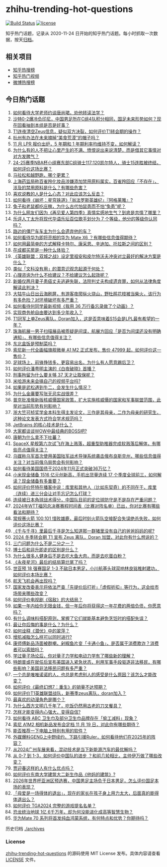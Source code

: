 # zhihu-trending-hot-questions

[![Build Status](https://github.com/justjavac/zhihu-trending-hot-questions/workflows/ci/badge.svg?branch=master)](https://github.com/justjavac/zhihu-trending-hot-questions/actions)
[![license](https://img.shields.io/github/license/justjavac/zhihu-trending-hot-questions)](https://github.com/justjavac/zhihu-trending-hot-questions/blob/master/LICENSE)

知乎热门话题，记录从 2020-11-24
日开始的知乎热门话题。每小时抓取一次数据，按天[归档](./archives)。

## 相关项目

- [知乎热搜榜](https://github.com/justjavac/zhihu-trending-top-search)
- [知乎热门视频](https://github.com/justjavac/zhihu-trending-hot-video)
- [微博热搜榜](https://github.com/justjavac/weibo-trending-hot-search)

## 今日热门话题

<!-- BEGIN -->
<!-- 最后更新时间 Wed Nov 20 2024 14:29:38 GMT+0800 (China Standard Time) -->

1. [如何看待大学老师约谈唐尚珺，劝他转读法学？](https://www.zhihu.com/question/4405863003)
1. [沙特0-2爆冷负印尼，中国男足所在C组4队积分相同，国足未来形势如何？现在回看抽到本组是否是好事？](https://www.zhihu.com/question/4602707665)
1. [T1连夜清空Zeus信息，疑似双方决裂，如何评价T1转会期的操作？](https://www.zhihu.com/question/4628719827)
1. [杭州有办法在未来摘掉“美食荒漠”的帽子吗？](https://www.zhihu.com/question/645305060)
1. [11 月 LPR 报价出炉，5 年期和 1 年期利率均维持不变，如何解读？](https://www.zhihu.com/question/4627692491)
1. [为什么有的人不把让心里产生的不满、愤恨说出来说清楚，而是借其它事情对对方发脾气？](https://www.zhihu.com/question/4376536850)
1. [24-25赛季NBA杯小组赛东部C组骑士117:120凯尔特人，骑士15连胜被终结，如何评价这场比赛？](https://www.zhihu.com/question/4624705301)
1. [马拉松和越野跑，哪个更累？](https://www.zhihu.com/question/4134965562)
1. [上海药监局称百雀羚化妆品涉嫌添加禁用原料属实，百雀羚回应「不存在」，涉及的禁用原料是什么？有哪些危害？](https://www.zhihu.com/question/4624284861)
1. [喜欢说教的人是什么心态？对此应该怎么反击？](https://www.zhihu.com/question/785164142)
1. [如何看待《崩坏：星穹铁道》「翁法罗斯英雄纪」『阿格莱雅』?](https://www.zhihu.com/question/4643017723)
1. [兔子和老鼠都吃庄稼，为什么古代怕鼠患而不怕“兔患”呢？](https://www.zhihu.com/question/1827446235)
1. [为什么网友们因为《再见爱人第四季》真情实感地生气？到底是共情了哪里？](https://www.zhihu.com/question/4164922333)
1. [乐评人丁太升将现代华语乐坛百位歌手划分为 7 个等级，他分的等级你认同吗？](https://www.zhihu.com/question/4380042226)
1. [路边的僵尸车车主为什么会遗弃他的车？](https://www.zhihu.com/question/639885177)
1. [如何看待华为即将亮相的华为 Mate X6 ？有哪些信息值得期待？](https://www.zhihu.com/question/4628078423)
1. [如何用最简单的方式解释卡特尔、康采恩、辛迪加、托拉斯之间的区别？](https://www.zhihu.com/question/21743280)
1. [在成都买房是一种什么体验？](https://www.zhihu.com/question/63291355)
1. [《英雄联盟：双城之战》设定里祖安和皮尔特沃夫冲突对立最好的解决方案是什么？](https://www.zhihu.com/question/2694969011)
1. [类似「文科没有用」的潜意识观念起源于何处？](https://www.zhihu.com/question/637542029)
1. [心理咨询为什么不给建议？不给建议怎么起效呢？](https://www.zhihu.com/question/4009715850)
1. [新婚仅两月妻子患癌丈夫逃避失联，法院判丈夫构成遗弃罪，如何从法律角度解读此判决？](https://www.zhihu.com/question/4490184579)
1. [大牯牛山日出云海刷屏，有游客夜爬纵火烧山，野杜鹃花枝被当柴火，该行为有多危险？对环境破坏有多严重？](https://www.zhihu.com/question/4538636666)
1. [如何看待何同学最新视频《我用 36 万行备忘录做了个动画》？](https://www.zhihu.com/question/4389622860)
1. [实现商务舱自由要达到多少年收入？](https://www.zhihu.com/question/4382829939)
1. [T1冠军上单Zeus离队，Doran加入，这是否意味着S15会是LPL最有希望的一年？](https://www.zhihu.com/question/4605797225)
1. [珠海航展一男子扫描展品被质疑是间谍，航展方回应「是否为间谍还没有明确通知」，有哪些信息值得关注？](https://www.zhihu.com/question/4549779482)
1. [东北盒饭是预制菜吗？](https://www.zhihu.com/question/737711524)
1. [索尼新一代全画幅旗舰微单 A1 M2 正式发布，售价 47999 起，如何评价这一售价？](https://www.zhihu.com/question/4609034263)
1. [足球场上，前锋挣钱多，更容易出名，为什么有人愿意踢后卫？](https://www.zhihu.com/question/4192238003)
1. [如何评价潘粤明主演的《白夜破晓》首播？](https://www.zhihu.com/question/4626382604)
1. [刑事拘留为什么要关够 37 天才让取保呢？](https://www.zhihu.com/question/666709571)
1. [米哈游未来会搞自己的视频平台吗?](https://www.zhihu.com/question/4436775065)
1. [如果是武松遇到牛二，会发生什么情况？](https://www.zhihu.com/question/544092165)
1. [为什么金庸要写张无忌实战很差？](https://www.zhihu.com/question/4516091942)
1. [普京批准俄新版核威慑国家政策，扩大实施核威慑的国家和军事联盟范围，此举对当前形势有何影响？](https://www.zhihu.com/question/4583720867)
1. [浙大竺可桢奖学金本科生得主发论文，三作是其母亲，二作为母亲的研究生，这种论文发表方式符合学术规范吗？](https://www.zhihu.com/question/4554902611)
1. [JetBrains 的核心技术是什么？](https://www.zhihu.com/question/26598100)
1. [大家都谈谈WOW中最经典的BOSS吧?](https://www.zhihu.com/question/29177566)
1. [唐朝为什么拿不下吐蕃？](https://www.zhihu.com/question/2908915736)
1. [SpaceX 星舰第六次试飞在海上溅落，超重型助推器完成软溅落后解体，有哪些亮点值得关注？](https://www.zhihu.com/question/4560989954)
1. [乌媒称乌军首次使用美国陆军战术导弹系统袭击俄布良斯克州，哪些信息值得关注？对当前俄乌局势会有何影响？](https://www.zhihu.com/question/4585245117)
1. [如何看待美国国债于2024年11月正式突破36万亿？](https://www.zhihu.com/question/3899613189)
1. [小米现金储备 1516 亿元创新高，手机出货量连续 17 个季度全球前三，如何解读？现金储备有多重要？](https://www.zhihu.com/question/4544633552)
1. [如何评价怀特在播客中说：库里和其他人（比如东契奇）的不同在于，库里（连续）进三分会让对手忘记怎么打球？](https://www.zhihu.com/question/4485330595)
1. [连续被日本角球战术得分，中国队目前的定位球防守是不是存在严重问题？](https://www.zhihu.com/question/4597487333)
1. [2024年WTT福冈总决赛赛程时间表（比赛对阵名单）已出，你对比赛有哪些看法和期待？](https://www.zhihu.com/question/4564569919)
1. [常规赛火箭 100:101 惜败雄鹿，最后时刻火箭队空接配合失误绝杀失败，如何评价这场比赛？](https://www.zhihu.com/question/4542936786)
1. [《千与千寻》里最后千寻是怎么知道那一群猪里没有自己的爸爸妈妈的呢?](https://www.zhihu.com/question/26076643)
1. [2024 冬季转会期 T1 宣布 Zeus 离队，Doran 加盟，对此你有什么想说的？](https://www.zhihu.com/question/4605620467)
1. [三门问题为什么不是二分之一？](https://www.zhihu.com/question/275661457)
1. [博士后和非升即走的区别是什么？](https://www.zhihu.com/question/4209579160)
1. [为什么很多人健身后不是去吃大鱼大肉，而是去吃蛋白粉？](https://www.zhihu.com/question/2813390414)
1. [《永夜星河》最后的结局算烂尾了吗？](https://www.zhihu.com/question/4462507300)
1. [世亚预 18 强赛国足 1-3 不敌日本男足，小川航基头球双响林良铭推射建功，如何评价本场比赛？](https://www.zhihu.com/question/4564862165)
1. [航天飞机会再出现吗？](https://www.zhihu.com/question/359004035)
1. [国家发改委表示将依法严查「先提价后打折」「虚假折扣」等行为，这会给市场带来哪些改变？](https://www.zhihu.com/question/4554394085)
1. [如何评价电视剧《宿敌》的大结局？](https://www.zhihu.com/question/4439027805)
1. [如果一年内给你无限金钱，但一年后你将获得这一年花费的两倍负债，你愿意吗？](https://www.zhihu.com/question/4169481571)
1. [有什么调味料搭配原则，掌握了它们就能基本避免烹饪时的搭配失误？](https://www.zhihu.com/question/3462786959)
1. [最让你后悔的事是什么？为什么？](https://www.zhihu.com/question/4516006511)
1. [如何诠释《潜伏》中的翠萍？](https://www.zhihu.com/question/46769608)
1. [增肌减脂怎么样可以同时进行?](https://www.zhihu.com/question/665700970)
1. [康师傅新品汤面被群嘲，剁椒鱼片变「卡通小鱼」，是否属于消费欺诈？消费者可以索赔吗？](https://www.zhihu.com/question/4491164584)
1. [学过量子场论后，你对量子力学和电动力学有了哪些新的理解？](https://www.zhihu.com/question/653825186)
1. [特朗普或在就任后宣布美国进入紧急状态，利用军事手段驱逐非法移民，有哪些影响？美国非法移民问题有多严重？](https://www.zhihu.com/question/4544365048)
1. [一个总是唯唯诺诺的人，也总是考虑别人的感受是什么原因？该怎么才能改变？](https://www.zhihu.com/question/1546923178)
1. [如何评价《最终幻想7：重生》的销量不达预期？](https://www.zhihu.com/question/726342495)
1. [如何评价T1英雄联盟战队，新赛季zeus离队，doran加入？](https://www.zhihu.com/question/4605405769)
1. [最喜欢的动漫角色是哪个？](https://www.zhihu.com/question/668148195)
1. [为什么西方文明几千年了，吃饭仍然用古老的刀叉餐具？](https://www.zhihu.com/question/4379495411)
1. [怎样才能变得内心强大，变得自信?](https://www.zhihu.com/question/4374621644)
1. [如何看待 ABC 卫生巾及部分卫生巾品牌存在「偷工减料」现象？](https://www.zhihu.com/question/4460065443)
1. [索尼 A1M2 相机新品发布会定档 11 月 19 日，对此你有哪些期待？](https://www.zhihu.com/question/4049504656)
1. [能否推荐一下电脑上特别有用的软件？](https://www.zhihu.com/question/637191861)
1. [外媒爆料GENG上中野续约，下路引援Ruler，如何看待他们在2025年的阵容？](https://www.zhihu.com/question/4541148510)
1. [从2024广州车展来看，混动技术是当下新能源汽车的最优解吗？](https://www.zhihu.com/question/3981706327)
1. [从 0-7 到 1-3，如何评价中国队的进步 ？和前几轮相比，主帅伊万做了哪些改变？](https://www.zhihu.com/question/4601852278)
1. [贾迎春这样的人有什么优点吗？](https://www.zhihu.com/question/463370758)
1. [如何评价东南大学建筑大二新生作品《他妈的建筑》?](https://www.zhihu.com/question/4330823875)
1. [2026年世界杯亚洲区预选赛，中国男足主场负于日本男足，怎么评价国足本场的表现？](https://www.zhihu.com/question/4598664689)
1. [「母爱是一场得体的退出」，现在的家长在孩子身上用力太大，后面真的能得体退出么？](https://www.zhihu.com/question/4130438676)
1. [如何评价 TGA2024 完整的游戏提名名单？](https://www.zhihu.com/question/4552850292)
1. [恐龙统治地球 1亿 6千万年，却为何没能进化成高等智慧生物？](https://www.zhihu.com/question/2885493619)
1. [华为Mate 70 系列将首发纯血鸿蒙系统，有何特点和优势？你期待吗？](https://www.zhihu.com/question/4477099281)

<!-- END -->

历史归档 [./archives](./archives)

### License

[zhihu-trending-hot-questions](https://github.com/justjavac/zhihu-trending-hot-questions)
的源码使用 MIT License 发布。具体内容请查看 [LICENSE](./LICENSE) 文件。
